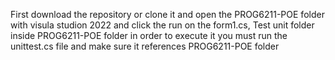 First download the repository or clone it and open the PROG6211-POE folder with visula studion 2022 and click the run on the form1.cs, Test unit folder inside PROG6211-POE folder in order to execute it you must run the unittest.cs file and make sure it references PROG6211-POE folder
